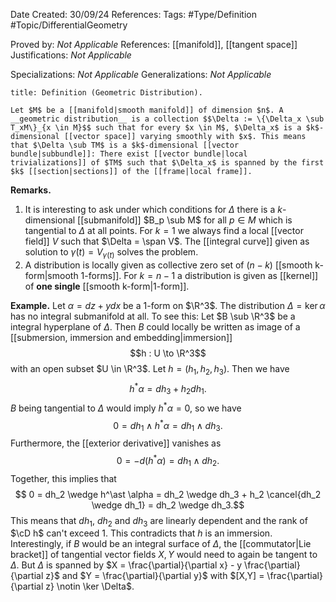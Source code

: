 <div class="topSpace"></div>

Date Created: 30/09/24
References: 
Tags: #Type/Definition #Topic/DifferentialGeometry

Proved by: <i>Not Applicable</i>
References: [[manifold]], [[tangent space]]
Justifications: <i>Not Applicable</i>

Specializations: <i>Not Applicable</i>
Generalizations: <i>Not Applicable</i>

``` ad-Definition
title: Definition (Geometric Distribution).

Let $M$ be a [[manifold|smooth manifold]] of dimension $n$. A __geometric distribution__ is a collection $$\Delta := \{\Delta_x \sub T_xM\}_{x \in M}$$ such that for every $x \in M$, $\Delta_x$ is a $k$-dimensional [[vector space]] varying smoothly with $x$. This means that $\Delta \sub TM$ is a $k$-dimensional [[vector bundle|subbundle]]: There exist [[vector bundle|local trivializations]] of $TM$ such that $\Delta_x$ is spanned by the first $k$ [[section|sections]] of the [[frame|local frame]].

```
**Remarks.**
1. It is interesting to ask under which conditions for $\Delta$ there is a $k$-dimensional [[submanifold]] $B_p \sub M$ for all $p \in M$ which is tangential to $\Delta$ at all points. For $k = 1$ we always find a local [[vector field]] $V$ such that $\Delta = \span V$. The [[integral curve]] given as solution to $\dot{\gamma}(t) = V_{\gamma (t)}$ solves the problem.
2. A distribution is locally given as collective zero set of $(n-k)$ [[smooth k-form|smooth $1$-forms]]. For $k = n-1$ a distribution is given as [[kernel]] of __one single__ [[smooth k-form|$1$-form]].

**Example.**
Let $\alpha = dz + y dx$ be a $1$-form on $\R^3$. The distribution $\Delta = \ker \alpha$ has no integral submanifold at all. To see this:
Let $B \sub \R^3$ be a integral hyperplane of $\Delta$. Then $B$ could locally be written as image of a [[submersion, immersion and embedding|immersion]] $$h : U \to \R^3$$ with an open subset $U \in \R^3$. Let $h = (h_1, h_2, h_3)$. Then we have $$h^\ast \alpha = dh_3 + h_2 dh_1.$$ $B$ being tangential to $\Delta$ would imply $h^\ast \alpha = 0$, so we have $$0 = dh_1 \wedge h^\ast \alpha = dh_1 \wedge dh_3.$$ Furthermore, the [[exterior derivative]] vanishes as $$0 = -d(h^\ast \alpha) = dh_1 \wedge dh_2.$$ Together, this implies that $$ 0 = dh_2 \wedge h^\ast \alpha = dh_2 \wedge dh_3 + h_2 \cancel{dh_2 \wedge dh_1} = dh_2 \wedge dh_3.$$ This means that $dh_1$, $dh_2$ and $dh_3$ are linearly dependent and the rank of $\cD h$ can't exceed $1$. This contradicts that $h$ is an immersion.
Interestingly, if $B$ would be an integral surface of $\Delta$, the [[commutator|Lie bracket]] of tangential vector fields $X,Y$  would need to again be tangent to $\Delta$. But $\Delta$ is spanned by $X = \frac{\partial}{\partial x} - y \frac{\partial}{\partial z}$ and $Y = \frac{\partial}{\partial y}$ with $[X,Y] = \frac{\partial}{\partial z} \notin \ker \Delta$.